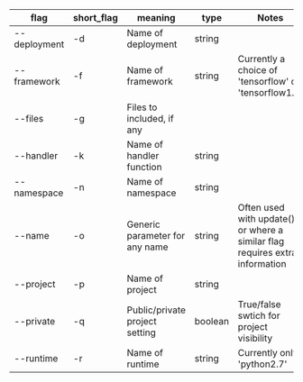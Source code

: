 | flag | short_flag | meaning | type | Notes |
|------|------|------|------|------|
| --deployment | -d | Name of deployment | string ||
| --framework | -f | Name of framework | string | Currently a choice of 'tensorflow' or 'tensorflow1.4'|
| --files | -g | Files to included, if any | 
| --handler | -k | Name of handler function | string ||
| --namespace | -n | Name of namespace | string ||
| --name | -o | Generic parameter for any name | string | Often used with update(), or where a similar flag requires extra information ||
| --project | -p | Name of project | string ||
| --private | -q | Public/private project setting | boolean | True/false swtich for project visibility |
| --runtime | -r | Name of runtime | string | Currently only 'python2.7' |
